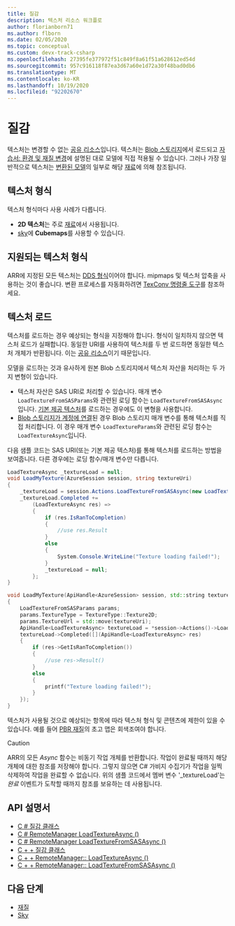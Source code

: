 ```yaml
---
title: 질감
description: 텍스처 리소스 워크플로
author: florianborn71
ms.author: flborn
ms.date: 02/05/2020
ms.topic: conceptual
ms.custom: devx-track-csharp
ms.openlocfilehash: 27395fe377972f51c849f8a61f51a628612ed54d
ms.sourcegitcommit: 957c916118f87ea3d67a60e1d72a30f48bad0db6
ms.translationtype: MT
ms.contentlocale: ko-KR
ms.lasthandoff: 10/19/2020
ms.locfileid: "92202670"
---
```

# <a name="textures"></a>질감

텍스처는 변경할 수 없는 [공유 리소스](../concepts/lifetime.md)입니다. 텍스처는 [Blob 스토리지](../how-tos/conversion/blob-storage.md)에서 로드되고 [자습서: 환경 및 재질 변경](../tutorials/unity/materials-lighting-effects/materials-lighting-effects.md)에 설명된 대로 모델에 직접 적용될 수 있습니다. 그러나 가장 일반적으로 텍스처는 [변환된 모델](../how-tos/conversion/model-conversion.md)의 일부로 해당 [재료](materials.md)에 의해 참조됩니다.

## <a name="texture-types"></a>텍스처 형식

텍스처 형식마다 사용 사례가 다릅니다.

* **2D 텍스처**는 주로 [재료](materials.md)에서 사용됩니다.
* [sky](../overview/features/sky.md)에 **Cubemaps**를 사용할 수 있습니다.

## <a name="supported-texture-formats"></a>지원되는 텍스처 형식

ARR에 지정된 모든 텍스처는 [DDS 형식](https://en.wikipedia.org/wiki/DirectDraw_Surface)이어야 합니다. mipmaps 및 텍스처 압축을 사용하는 것이 좋습니다. 변환 프로세스를 자동화하려면 [TexConv 명령줄 도구](../resources/tools/tex-conv.md)를 참조하세요.

## <a name="loading-textures"></a>텍스처 로드

텍스처를 로드하는 경우 예상되는 형식을 지정해야 합니다. 형식이 일치하지 않으면 텍스처 로드가 실패합니다.
동일한 URI를 사용하여 텍스처를 두 번 로드하면 동일한 텍스처 개체가 반환됩니다. 이는 [공유 리소스](../concepts/lifetime.md)이기 때문입니다.

모델을 로드하는 것과 유사하게 원본 Blob 스토리지에서 텍스처 자산을 처리하는 두 가지 변형이 있습니다.

* 텍스처 자산은 SAS URI로 처리할 수 있습니다. 매개 변수 `LoadTextureFromSASParams`와 관련된 로딩 함수는 `LoadTextureFromSASAsync`입니다. [기본 제공 텍스처](../overview/features/sky.md#built-in-environment-maps)를 로드하는 경우에도 이 변형을 사용합니다.
* [Blob 스토리지가 계정에 연결](../how-tos/create-an-account.md#link-storage-accounts)된 경우 Blob 스토리지 매개 변수를 통해 텍스처를 직접 처리합니다. 이 경우 매개 변수 `LoadTextureParams`와 관련된 로딩 함수는 `LoadTextureAsync`입니다.

다음 샘플 코드는 SAS URI(또는 기본 제공 텍스처)를 통해 텍스처를 로드하는 방법을 보여줍니다. 다른 경우에는 로딩 함수/매개 변수만 다릅니다.

```cs
LoadTextureAsync _textureLoad = null;
void LoadMyTexture(AzureSession session, string textureUri)
{
    _textureLoad = session.Actions.LoadTextureFromSASAsync(new LoadTextureFromSASParams(textureUri, TextureType.Texture2D));
    _textureLoad.Completed +=
        (LoadTextureAsync res) =>
        {
            if (res.IsRanToCompletion)
            {
                //use res.Result
            }
            else
            {
                System.Console.WriteLine("Texture loading failed!");
            }
            _textureLoad = null;
        };
}
```

```cpp
void LoadMyTexture(ApiHandle<AzureSession> session, std::string textureUri)
{
    LoadTextureFromSASParams params;
    params.TextureType = TextureType::Texture2D;
    params.TextureUrl = std::move(textureUri);
    ApiHandle<LoadTextureAsync> textureLoad = *session->Actions()->LoadTextureFromSASAsync(params);
    textureLoad->Completed([](ApiHandle<LoadTextureAsync> res)
    {
        if (res->GetIsRanToCompletion())
        {
            //use res->Result()
        }
        else
        {
            printf("Texture loading failed!");
        }
    });
}
```

텍스처가 사용될 것으로 예상되는 항목에 따라 텍스처 형식 및 콘텐츠에 제한이 있을 수 있습니다. 예를 들어 [PBR 재질](../overview/features/pbr-materials.md)의 초고 맵은 회색조여야 합니다.

> [!CAUTION]
> ARR의 모든 *Async* 함수는 비동기 작업 개체를 반환합니다. 작업이 완료될 때까지 해당 개체에 대한 참조를 저장해야 합니다. 그렇지 않으면 C# 가비지 수집기가 작업을 일찍 삭제하여 작업을 완료할 수 없습니다. 위의 샘플 코드에서 멤버 변수 '_textureLoad'는 *완료* 이벤트가 도착할 때까지 참조를 보유하는 데 사용됩니다.

## <a name="api-documentation"></a>API 설명서

* [C # 질감 클래스](/dotnet/api/microsoft.azure.remoterendering.texture)
* [C # RemoteManager LoadTextureAsync ()](/dotnet/api/microsoft.azure.remoterendering.remotemanager.loadtextureasync)
* [C # RemoteManager LoadTextureFromSASAsync ()](/dotnet/api/microsoft.azure.remoterendering.remotemanager.loadtexturefromsasasync)
* [C + + 질감 클래스](/cpp/api/remote-rendering/texture)
* [C + + RemoteManager:: LoadTextureAsync ()](/cpp/api/remote-rendering/remotemanager#loadtextureasync)
* [C + + RemoteManager:: LoadTextureFromSASAsync ()](/cpp/api/remote-rendering/remotemanager#loadtexturefromsasasync)

## <a name="next-steps"></a>다음 단계

* [재질](materials.md)
* [Sky](../overview/features/sky.md)